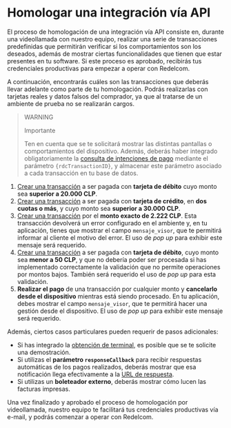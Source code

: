 # Homologar una integración vía API

El proceso de homologación de una integración vía API consiste en, durante una videollamada con nuestro equipo, realizar una serie de transacciones predefinidas que permitirán verificar si los comportamientos son los deseados, además de mostrar ciertas funcionalidades que tienen que estar presentes en tu software. Si este proceso es aprobado, recibirás tus credenciales productivas para empezar a operar con Redelcom.

A continuación, encontrarás cuáles son las transacciones que deberás llevar adelante como parte de tu homologación. Podrás realizarlas con tarjetas reales y datos falsos del comprador, ya que al tratarse de un ambiente de prueba no se realizarán cargos.

> WARNING
>
> Importante
>
> Ten en cuenta que se te solicitará mostrar las distintas pantallas o comportamientos del dispositivo. Además, deberás haber integrado obligatoriamente la [consulta de intenciones de pago](/developers/es/docs/redelcom/api-integration/payments-processing/query-payment-intent) mediante el parámetro `{rdcTransactionID}`, y almacenar este parámetro asociado a cada transacción en tu base de datos.


1. [Crear una transacción](/developers/es/docs/redelcom/api-integration/payments-processing/create-payment-intent) a ser pagada con **tarjeta de débito** cuyo monto sea **superior a 20.000 CLP**.
2. [Crear una transacción](/developers/es/docs/redelcom/api-integration/payments-processing/create-payment-intent) a ser pagada con **tarjeta de crédito**, en **dos cuotas o más**, y cuyo monto sea **superior a 30.000 CLP**.
3. [Crear una transacción](/developers/es/docs/redelcom/api-integration/payments-processing/create-payment-intent) por el **monto exacto de 2.222 CLP**. Esta transacción devolverá un error configurado en el ambiente y, en tu aplicación, tienes que mostrar el campo `mensaje_visor`, que te permitirá informar al cliente el motivo del error. El uso de *pop up* para exhibir este mensaje será requerido.
4. [Crear una transacción](/developers/es/docs/redelcom/api-integration/payments-processing/create-payment-intent) a ser pagada con **tarjeta de débito**, cuyo monto sea **menor a 50 CLP**, y que no debería poder ser procesada si has implementado correctamente la validación que no permite operaciones por montos bajos. También será requerido el uso de *pop up* para esta validación.
5. **Realizar el pago** de una transacción por cualquier monto y **cancelarlo desde el dispositivo** mientras está siendo procesado. En tu aplicación, debes mostrar el campo `mensaje_visor`, que te permitirá hacer una gestión desde el dispositivo. El uso de *pop up* para exhibir este mensaje será requerido.

Además, ciertos casos particulares pueden requerir de pasos adicionales:

* Si has integrado la [obtención de terminal](/developers/en/docs/redelcom/api-integration/payments-processing/get-terminal), es posible que se te solicite una demostración.
* Si utilizas el **parámetro `responseCallback`** para recibir respuestas automáticas  de los pagos realizados, deberás mostrar que esa notificación llega efectivamente a la [URL de respuesta](/developers/es/docs/redelcom/api-integration/payments-processing/create-payment-intent#bookmark_implementar_la_url_de_respuesta). 
* Si utilizas un **boleteador externo**, deberás mostrar cómo lucen las facturas impresas.

Una vez finalizado y aprobado el proceso de homologación por videollamada, nuestro equipo te facilitará tus credenciales productivas vía e-mail, y podrás comenzar a operar con Redelcom.

